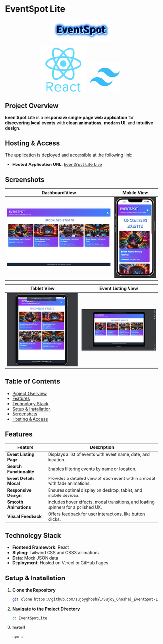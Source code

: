 # EventSpot Lite
<p align="center">
  <img src="./ui/Event.png" alt="EventSpot Lite Logo" width="200">
</p>

<p align="center">
  <img src="./ui/react.png" alt="React Icon" width="150"> &nbsp; 
  <img src="./ui/Tailwind%20CSS.png" alt="Tailwind CSS Icon" width="100"> &nbsp; 
</p>

## Project Overview

**EventSpot Lite** is a **responsive single-page web application** for **discovering local events** with **clean animations**, **modern UI**, and **intuitive design**.

## Hosting & Access

The application is deployed and accessible at the following link:

- **Hosted Application URL**: [EventSpot Lite Live](https://sujoy1196eventspot.vercel.app/)


## Screenshots

| **Dashboard View**                          | **Mobile View**                          |
|---------------------------------------------|------------------------------------------|
| ![Dashboard View](./ui/Dashboard.png)       | ![Mobile View](./ui/Mobile.png)     |

| **Tablet View**                             | **Event Listing View**                   |
|---------------------------------------------|------------------------------------------|
| ![Tablet View](./ui/tab.png)        | ![Laptop view](./ui/mac.png)    |

## Table of Contents

- [Project Overview](#project-overview)
- [Features](#features)
- [Technology Stack](#technology-stack)
- [Setup & Installation](#setup--installation)
- [Screenshots](#screenshots)
- [Hosting & Access](#hosting--access)

## Features

| **Feature**                | **Description**                                                                                               |
|----------------------------|--------------------------------------------------------------------------------------------------------------|
| **Event Listing Page**     | Displays a list of events with event name, date, and location.                                               |
| **Search Functionality**   | Enables filtering events by name or location.                                                                |
| **Event Details Modal**    | Provides a detailed view of each event within a modal with fade animations.                                  |
| **Responsive Design**      | Ensures optimal display on desktop, tablet, and mobile devices.                                              |
| **Smooth Animations**      | Includes hover effects, modal transitions, and loading spinners for a polished UX.                           |
| **Visual Feedback**        | Offers feedback for user interactions, like button clicks.                                                   |

## Technology Stack

- **Frontend Framework**: React
- **Styling**: Tailwind CSS and CSS3 animations
- **Data**: Mock JSON data
- **Deployment**: Hosted on Vercel or GitHub Pages

## Setup & Installation

1. **Clone the Repository**
   ```bash
   git clone https://github.com/sujoyghoshal/Sujoy_Ghoshal_EventSpot-Lite.git
2. **Navigate to the Project Directory**
   ```bash
   cd EventSpotLite
3. **Install**
   ```bash
   npm i

